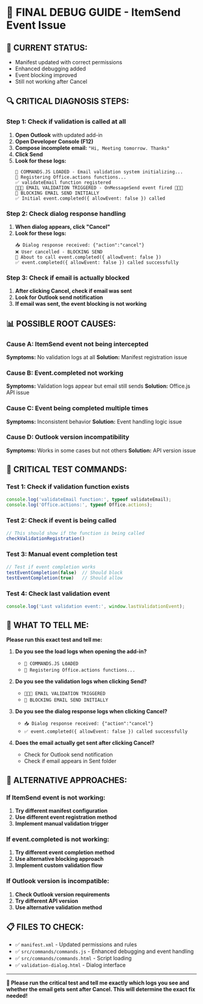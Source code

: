 # 🚨 FINAL DEBUG GUIDE - ItemSend Event Issue

## 🎯 **CURRENT STATUS:**
- Manifest updated with correct permissions
- Enhanced debugging added
- Event blocking improved
- Still not working after Cancel

## 🔍 **CRITICAL DIAGNOSIS STEPS:**

### **Step 1: Check if validation is called at all**
1. **Open Outlook** with updated add-in
2. **Open Developer Console (F12)**
3. **Compose incomplete email:** `"Hi, Meeting tomorrow. Thanks"`
4. **Click Send**
5. **Look for these logs:**
   ```
   🚀 COMMANDS.JS LOADED - Email validation system initializing...
   🔧 Registering Office.actions functions...
   ✅ validateEmail function registered
   🚀🚀🚀 EMAIL VALIDATION TRIGGERED - OnMessageSend event fired 🚀🚀🚀
   🛑 BLOCKING EMAIL SEND INITIALLY
   ✅ Initial event.completed({ allowEvent: false }) called
   ```

### **Step 2: Check dialog response handling**
1. **When dialog appears, click "Cancel"**
2. **Look for these logs:**
   ```
   📥 Dialog response received: {"action":"cancel"}
   ❌ User cancelled - BLOCKING SEND
   🎯 About to call event.completed({ allowEvent: false })
   ✅ event.completed({ allowEvent: false }) called successfully
   ```

### **Step 3: Check if email is actually blocked**
1. **After clicking Cancel, check if email was sent**
2. **Look for Outlook send notification**
3. **If email was sent, the event blocking is not working**

## 📊 **POSSIBLE ROOT CAUSES:**

### **Cause A: ItemSend event not being intercepted**
**Symptoms:** No validation logs at all
**Solution:** Manifest registration issue

### **Cause B: Event.completed not working**
**Symptoms:** Validation logs appear but email still sends
**Solution:** Office.js API issue

### **Cause C: Event being completed multiple times**
**Symptoms:** Inconsistent behavior
**Solution:** Event handling logic issue

### **Cause D: Outlook version incompatibility**
**Symptoms:** Works in some cases but not others
**Solution:** API version issue

## 🚨 **CRITICAL TEST COMMANDS:**

### **Test 1: Check if validation function exists**
```javascript
console.log('validateEmail function:', typeof validateEmail);
console.log('Office.actions:', typeof Office.actions);
```

### **Test 2: Check if event is being called**
```javascript
// This should show if the function is being called
checkValidationRegistration()
```

### **Test 3: Manual event completion test**
```javascript
// Test if event completion works
testEventCompletion(false)  // Should block
testEventCompletion(true)   // Should allow
```

### **Test 4: Check last validation event**
```javascript
console.log('Last validation event:', window.lastValidationEvent);
```

## 🎯 **WHAT TO TELL ME:**

**Please run this exact test and tell me:**

1. **Do you see the load logs when opening the add-in?**
   - `🚀 COMMANDS.JS LOADED`
   - `🔧 Registering Office.actions functions...`

2. **Do you see the validation logs when clicking Send?**
   - `🚀🚀🚀 EMAIL VALIDATION TRIGGERED`
   - `🛑 BLOCKING EMAIL SEND INITIALLY`

3. **Do you see the dialog response logs when clicking Cancel?**
   - `📥 Dialog response received: {"action":"cancel"}`
   - `✅ event.completed({ allowEvent: false }) called successfully`

4. **Does the email actually get sent after clicking Cancel?**
   - Check for Outlook send notification
   - Check if email appears in Sent folder

## 🔧 **ALTERNATIVE APPROACHES:**

### **If ItemSend event is not working:**
1. **Try different manifest configuration**
2. **Use different event registration method**
3. **Implement manual validation trigger**

### **If event.completed is not working:**
1. **Try different event completion method**
2. **Use alternative blocking approach**
3. **Implement custom validation flow**

### **If Outlook version is incompatible:**
1. **Check Outlook version requirements**
2. **Try different API version**
3. **Use alternative validation method**

## 📋 **FILES TO CHECK:**

- ✅ `manifest.xml` - Updated permissions and rules
- ✅ `src/commands/commands.js` - Enhanced debugging and event handling
- ✅ `src/commands/commands.html` - Script loading
- ✅ `validation-dialog.html` - Dialog interface

---

**🎯 Please run the critical test and tell me exactly which logs you see and whether the email gets sent after Cancel. This will determine the exact fix needed!** 